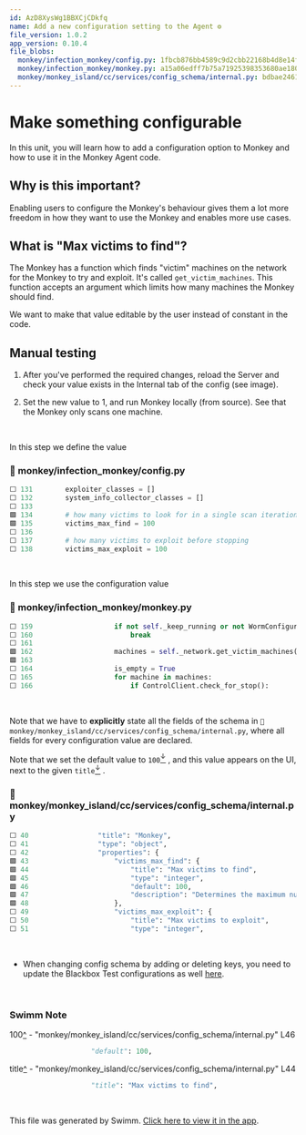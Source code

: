 ```yaml
---
id: AzD8XysWg1BBXCjCDkfq
name: Add a new configuration setting to the Agent ⚙
file_version: 1.0.2
app_version: 0.10.4
file_blobs:
  monkey/infection_monkey/config.py: 1fbcb876bb4589c9d2cbb22168b4d8e14f7177cc
  monkey/infection_monkey/monkey.py: a15a06edff7b75a71925398353680ae180cad115
  monkey/monkey_island/cc/services/config_schema/internal.py: bdbae24615730e417ba7421e95358c09e9e2d3a0
---
```


# Make something configurable

In this unit, you will learn how to add a configuration option to Monkey and how to use it in the Monkey Agent code.

## Why is this important?

Enabling users to configure the Monkey's behaviour gives them a lot more freedom in how they want to use the Monkey and enables more use cases.

## What is "Max victims to find"?

The Monkey has a function which finds "victim" machines on the network for the Monkey to try and exploit. It's called `get_victim_machines`. This function accepts an argument which limits how many machines the Monkey should find.

We want to make that value editable by the user instead of constant in the code.

## Manual testing

1.  After you've performed the required changes, reload the Server and check your value exists in the Internal tab of the config (see image).
    
2.  Set the new value to 1, and run Monkey locally (from source). See that the Monkey only scans one machine.

<br/>

In this step we define the value
<!-- NOTE-swimm-snippet: the lines below link your snippet to Swimm -->
### 📄 monkey/infection_monkey/config.py
```python
⬜ 131        exploiter_classes = []
⬜ 132        system_info_collector_classes = []
⬜ 133    
🟩 134        # how many victims to look for in a single scan iteration
🟩 135        victims_max_find = 100
⬜ 136    
⬜ 137        # how many victims to exploit before stopping
⬜ 138        victims_max_exploit = 100
```

<br/>

In this step we use the configuration value
<!-- NOTE-swimm-snippet: the lines below link your snippet to Swimm -->
### 📄 monkey/infection_monkey/monkey.py
```python
⬜ 159                    if not self._keep_running or not WormConfiguration.alive:
⬜ 160                        break
⬜ 161    
🟩 162                    machines = self._network.get_victim_machines(max_find=WormConfiguration.victims_max_find,
🟩 163                                                                 stop_callback=ControlClient.check_for_stop)
⬜ 164                    is_empty = True
⬜ 165                    for machine in machines:
⬜ 166                        if ControlClient.check_for_stop():
```

<br/>

Note that we have to **explicitly** state all the fields of the schema in `📄 monkey/monkey_island/cc/services/config_schema/internal.py`, where all fields for every configuration value are declared.

Note that we set the default value to `100`[<sup id="Z2qT7Xr">↓</sup>](#f-Z2qT7Xr) , and this value appears on the UI, next to the given `title`[<sup id="Z2iNzKV">↓</sup>](#f-Z2iNzKV) .
<!-- NOTE-swimm-snippet: the lines below link your snippet to Swimm -->
### 📄 monkey/monkey_island/cc/services/config_schema/internal.py
```python
⬜ 40                 "title": "Monkey",
⬜ 41                 "type": "object",
⬜ 42                 "properties": {
🟩 43                     "victims_max_find": {
🟩 44                         "title": "Max victims to find",
🟩 45                         "type": "integer",
🟩 46                         "default": 100,
🟩 47                         "description": "Determines the maximum number of machines the monkey is allowed to scan"
🟩 48                     },
⬜ 49                     "victims_max_exploit": {
⬜ 50                         "title": "Max victims to exploit",
⬜ 51                         "type": "integer",
```

<br/>

*   When changing config schema by adding or deleting keys, you need to update the Blackbox Test configurations as well [here](https://github.com/guardicore/monkey/tree/develop/envs/monkey_zoo/blackbox/island_configs).

<br/>

<!-- THIS IS AN AUTOGENERATED SECTION. DO NOT EDIT THIS SECTION DIRECTLY -->
### Swimm Note

<span id="f-Z2qT7Xr">100</span>[^](#Z2qT7Xr) - "monkey/monkey_island/cc/services/config_schema/internal.py" L46
```python
                    "default": 100,
```

<span id="f-Z2iNzKV">title</span>[^](#Z2iNzKV) - "monkey/monkey_island/cc/services/config_schema/internal.py" L44
```python
                    "title": "Max victims to find",
```

<br/>

This file was generated by Swimm. [Click here to view it in the app](https://app.swimm.io/repos/Z2l0aHViJTNBJTNBYmFja2VuZC1zd2ltbSUzQSUzQXJpY2FyZG9sb3Blemc=/docs/AzD8XysWg1BBXCjCDkfq).
